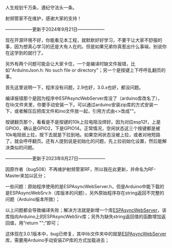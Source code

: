 
人生规划千万条，遵纪守法头一条。

射频管家不在维护，感谢大家的支持！

——————更新于2024年9月21日——————

现在开源环境不好，你能看见本工程，就默默好好学习，不要干让大家不舒服的事，因为想真心学习的还是大有人在的。但是如果兄弟你真惹出什么事端，别说你在这学到的就行了。

另外有两个问题可能会让大家卡住，一个是编译时缺文件报错，比如"ArduinoJson.h: No such file or directory"；另一个是按键上下呼呼乱翻页的事。

首先这里说明一下，程序没有问题，2.9也好，3.0.x也好，都没问题。

编译报错那个是因为程序中ESPAsyncWebServer库没了（arduino库改名了），在lib文件夹里，你要手动安装一下。可以通过arduino安装zip库的方式安装一下，或者解压后把库文件和ino文件放一起，引用方式由<>改成""。

按键翻页那个，看看是不是按键的10k上拉电阻没焊好。因为对应esp12f，上是GPIO0，确认是GPIO2，下是GPIO14。正常情况，空闲状态这三个按键都是被10k电阻弱上拉，按下去就是下拉到地。如果空闲状态没被上拉，或者对地短路了，就会呼呼翻页。还有人提到说是初始化的问题，先上拉初始化设置，然后能解决类似的问题。

——————更新于2023年8月27日——————

因原作者（bug508）不再维护射频管家RF，所以我在此更新，并命名为RF-Master来加以区分；

一些问题：原始程序使用的是ESPAsyncWebServer.h，但是Arduino中能下载的是ESPAsyncWebSrv.h（库版本的问题），另外原始程序存在string返回不完整的问题（Arduino版本所致）；

以上问题都会导致编译失败；解决方法就是新增一个库[ESPAsyncWebServer](https://github.com/sprlightning/ESPAsyncWebServer)，该库指向Arduino上的ESPAsyncWebSrv库；另外为缺失string返回值的函数增加返回值，用“return "";”即可；

这体现在3.0.1版本中，bug已修复，其中lib文件夹中的就是[ESPAsyncWebServer](https://github.com/sprlightning/ESPAsyncWebServer)库，需要用Arduino手动安装ZIP库的方式加载进去；
